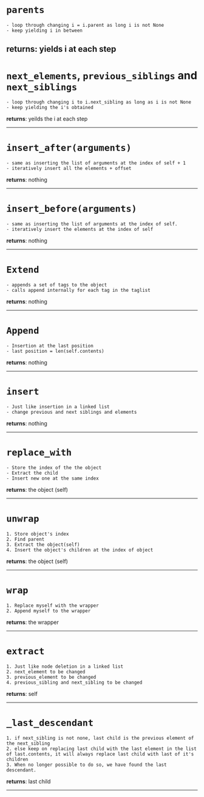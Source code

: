 # `parents`
    
    - loop through changing i = i.parent as long i is not None
    - keep yielding i in between
   **returns**: yields i at each step
---

# `next_elements`, `previous_siblings` and `next_siblings` 

    - loop through changing i to i.next_sibling as long as i is not None
    - keep yielding the i's obtained
   **returns**: yeilds the i at each step 

---

# `insert_after(arguments)`

    - same as inserting the list of arguments at the index of self + 1
    - iteratively insert all the elements + offset
   **returns**: nothing

---

# `insert_before(arguments)`

    - same as inserting the list of arguments at the index of self. 
    - iteratively insert the elements at the index of self
   **returns**: nothing 

---
# `Extend`
    
    - appends a set of tags to the object
    - calls append internally for each tag in the taglist
   **returns**:  nothing 

---

# `Append`
    
    - Insertion at the last position
    - last position = len(self.contents)
   **returns**: nothing

---
# `insert `

    - Just like insertion in a linked list
    - change previous and next siblings and elements
   **returns**: nothing

---
# ` replace_with `

    - Store the index of the the object
    - Extract the child
    - Insert new one at the same index
   **returns**: the object (self)

---

# ` unwrap `

    1. Store object's index
    2. Find parent
    3. Extract the object(self)
    4. Insert the object's children at the index of object
   **returns**: the object (self)

---
# `wrap`

    1. Replace myself with the wrapper
    2. Append myself to the wrapper
   **returns**: the wrapper

---
# `extract`

    1. Just like node deletion in a linked list
    2. next_element to be changed
    3. previous_element to be changed
    4. previous_sibling and next_sibling to be changed
   **returns**: self

---

# `_last_descendant`

    1. if next_sibling is not none, last child is the previous element of the next_sibling
    2. else keep on replacing last child with the last element in the list of last.contents, it will always replace last child with last of it's children
    3. When no longer possible to do so, we have found the last descendant.
   **returns**: last child

---


